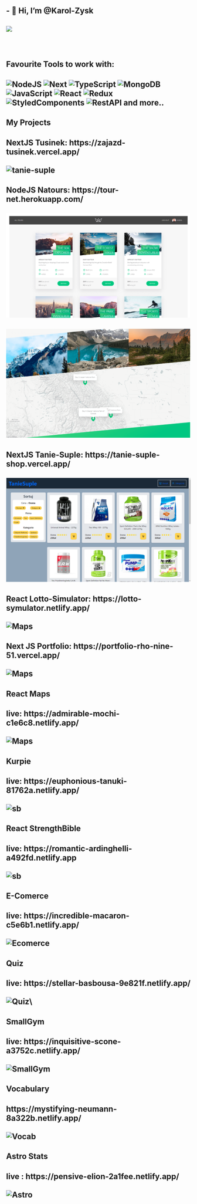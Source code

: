 <h2>- 👋 Hi, I’m @Karol-Zysk
<br><br>
<img src="https://github-readme-stats.vercel.app/api/top-langs?username=Karol-Zysk&layout=compact"/>

<br><br>
	Favourite Tools to work with: <h2/>
	
<img src="https://img.shields.io/badge/Node.js-43853D?style=for-the-badge&logo=node.js&logoColor=white" alt="NodeJS"/>
<img src="https://img.shields.io/badge/next.js-000000?style=for-the-badge&logo=nextdotjs&logoColor=white" alt="Next"/>
<img src="https://img.shields.io/badge/TypeScript-007ACC?style=for-the-badge&logo=typescript&logoColor=white" alt="TypeScript"/>
<img src="https://img.shields.io/badge/MongoDB-4EA94B?style=for-the-badge&logo=mongodb&logoColor=white" alt="MongoDB"/>
<img src="https://img.shields.io/badge/JavaScript-F7DF1E?style=for-the-badge&logo=javascript&logoColor=black" alt="JavaScript"/>
<img src="https://img.shields.io/badge/React-20232A?style=for-the-badge&logo=react&logoColor=61DAFB" alt="React"/>
<img src="https://img.shields.io/badge/Redux-593D88?style=for-the-badge&logo=redux&logoColor=white" alt="Redux"/>
<img src="https://img.shields.io/badge/styled--components-DB7093?style=for-the-badge&logo=styled-components&logoColor=white" alt="StyledComponents"/>
<img src="https://img.shields.io/badge/-RestAPI-green" alt="RestAPI"/> and more..
	<h2>My Projects<h2/>
	<h2>NextJS Tusinek: https://zajazd-tusinek.vercel.app/
				<br></br>
<img src="https://portfolio-rho-nine-51.vercel.app/_next/image?url=%2Fimages%2Ftusinek.png&w=1920&q=75" target="_blank" alt="tanie-suple"/>
		<h2>NodeJS Natours: https://tour-net.herokuapp.com/
				<br></br>
		<img src="https://raw.githubusercontent.com/Karol-Zysk/Portfolio/main/public/images/natours.png" target="_blank" alt="natours"/>
		<br><br>
<img src="https://raw.githubusercontent.com/Karol-Zysk/Portfolio/main/public/images/natours2.png" target="_blank" alt="natours"/>
<h2>NextJS Tanie-Suple: https://tanie-suple-shop.vercel.app/
				<br></br>
<img src="https://raw.githubusercontent.com/Karol-Zysk/Portfolio/main/public/images/tanie-suple.png" target="_blank" alt="Maps"/>
	<h2>React Lotto-Simulator: https://lotto-symulator.netlify.app/
				<br></br>
<img src="https://portfolio-rho-nine-51.vercel.app/_next/image?url=%2Fimages%2Flotto.png&w=1920&q=75" target="_blank" alt="Maps"/>
		<h2>Next JS Portfolio: https://portfolio-rho-nine-51.vercel.app/
				<br></br>
<img src="https://fv9-3.failiem.lv/thumb_show.php?i=6hjbvntmf&view" target="_blank" alt="Maps"/>
		<h2>React Maps<h2/>
		live: https://admirable-mochi-c1e6c8.netlify.app/
				<br></br>
<img src="https://fv9-6.failiem.lv/thumb_show.php?i=kxswurm77&view" target="_blank" alt="Maps"/>
		<h2>Kurpie<h2/>
				live: https://euphonious-tanuki-81762a.netlify.app/
				<br></br>
<img src="https://fv9-1.failiem.lv/thumb_show.php?i=u49uh9gkp&view" target="_blank" alt="sb"/>
		<h2>React StrengthBible<h2/>
				live: https://romantic-ardinghelli-a492fd.netlify.app
				<br></br>
<img src="https://fv9-5.failiem.lv/thumb_show.php?i=efdch3hyf&view" target="_blank" alt="sb"/>
			<h2>E-Comerce<h2/>
				live: https://incredible-macaron-c5e6b1.netlify.app/
				<br></br>
	<img src="https://fv9-3.failiem.lv/thumb_show.php?i=y46kvrf2j&view" alt="Ecomerce" target="_blank"/>
				<h2>Quiz<h2/>
				live: https://stellar-basbousa-9e821f.netlify.app/
					<br></br>
	<img src="https://fv9-6.failiem.lv/thumb_show.php?i=apdfg9mu3&view" alt="Quiz\" target="_blank"/>
					<h2>SmallGym<h2/>
				live: https://inquisitive-scone-a3752c.netlify.app/
						<br></br>
	<img src="https://fv9-4.failiem.lv/thumb_show.php?i=zqsgz6w5g&view" alt="SmallGym" target="_blank"/>
						<h2>Vocabulary<h2/>
				https://mystifying-neumann-8a322b.netlify.app/
						<br></br>
	<img src="https://fv9-4.failiem.lv/thumb_show.php?i=zdqz9pv4e&view" alt="Vocab" target="_blank"/>
							<h2>Astro Stats<h2/>
				live : https://pensive-elion-2a1fee.netlify.app/
						<br></br>
	<img src="https://fv9-5.failiem.lv/thumb_show.php?i=udppy7e8g&view" alt="Astro" target="_blank"/>
	
	
	
	
	
	
	

	


<!---
Karol-Zysk/Karol-Zysk is a ✨ special ✨ repository because its `README.md` (this file) appears on your GitHub profile.
You can click the Preview link to take a look at your changes.
--->

